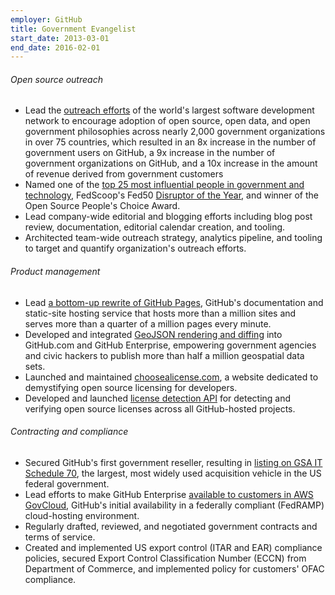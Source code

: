 ```yaml
---
employer: GitHub
title: Government Evangelist
start_date: 2013-03-01
end_date: 2016-02-01
---
```


###### Open source outreach

* Lead the [outreach efforts](https://government.github.com/) of the world's largest software development network to encourage adoption of open source, open data, and open government philosophies across nearly 2,000 government organizations in over 75 countries, which resulted in an 8x increase in the number of government users on GitHub, a 9x increase in the number of government organizations on GitHub, and a 10x increase in the amount of revenue derived from government customers
* Named one of the [top 25 most influential people in government and technology](http://fedscoop.com/top-federal-it-and-tech-folks-under-40/), FedScoop's Fed50 [Disruptor of the Year](http://fedscoop.com/fedscoop-50-celebrating-2014s-leaders-federal/), and winner of the Open Source People's Choice Award.
* Lead company-wide editorial and blogging efforts including blog post review, documentation, editorial calendar creation, and tooling.
* Architected team-wide outreach strategy, analytics pipeline, and tooling to target and quantify organization's outreach efforts.

###### Product management

* Lead [a bottom-up rewrite of GitHub Pages](https://github.com/blog/1992-eight-lessons-learned-hacking-on-github-pages-for-six-months), GitHub's documentation and static-site hosting service that hosts more than a million sites and serves more than a quarter of a million pages every minute.
* Developed and integrated [GeoJSON rendering and diffing](https://github.com/blog/1541-geojson-rendering-improvements) into GitHub.com and GitHub Enterprise, empowering government agencies and civic hackers to publish more than half a million geospatial data sets.
* Launched and maintained [choosealicense.com](http://choosealicense.com), a website dedicated to demystifying open source licensing for developers.
* Developed and launched [license detection API](https://github.com/blog/1964-open-source-license-usage-on-github-com) for detecting and verifying open source licenses across all GitHub-hosted projects.

###### Contracting and compliance

* Secured GitHub's first government reseller, resulting in [listing on GSA IT Schedule 70](https://www.gsaadvantage.gov/advantage/catalog/product_detail.do?gsin=11000048085068), the largest, most widely used acquisition vehicle in the US federal government.
* Lead efforts to make GitHub Enterprise [available to customers in AWS GovCloud](https://enterprise.github.com/aws/gov-cloud), GitHub's initial availability in a federally compliant (FedRAMP) cloud-hosting environment.
* Regularly drafted, reviewed, and negotiated government contracts and terms of service.
* Created and implemented US export control (ITAR and EAR) compliance policies, secured Export Control Classification Number (ECCN) from Department of Commerce, and implemented policy for customers' OFAC compliance.
